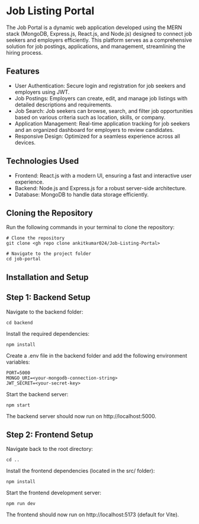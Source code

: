 
# Job Listing Portal

The Job Portal is a dynamic web application developed using the MERN stack (MongoDB, Express.js, React.js, and Node.js) designed to connect job seekers and employers efficiently. This platform serves as a comprehensive solution for job postings, applications, and management, streamlining the hiring process.


## Features

- User Authentication: Secure login and registration for job seekers and employers using JWT.
- Job Postings: Employers can create, edit, and manage job listings with detailed descriptions and requirements.
- Job Search: Job seekers can browse, search, and filter job opportunities based on various criteria such as location, skills, or company.
- Application Management: Real-time application tracking for job seekers and an organized dashboard for employers to review candidates.
- Responsive Design: Optimized for a seamless experience across all devices.


## Technologies Used

- Frontend: React.js with a modern UI, ensuring a fast and interactive user experience.
- Backend: Node.js and Express.js for a robust server-side architecture.
- Database: MongoDB to handle data storage efficiently.
## Cloning the Repository
Run the following commands in your terminal to clone the repository:

```
# Clone the repository
git clone <gh repo clone ankitkumar024/Job-Listing-Portal>

# Navigate to the project folder
cd job-portal
```

## Installation and Setup
## Step 1: Backend Setup
Navigate to the backend folder:

```
cd backend
```
Install the required dependencies:

```
npm install
```
Create a .env file in the backend folder and add the following environment variables:
```
PORT=5000
MONGO_URI=<your-mongodb-connection-string>
JWT_SECRET=<your-secret-key>
```
Start the backend server:
```
npm start
```

The backend server should now run on http://localhost:5000.


## Step 2: Frontend Setup
Navigate back to the root directory:
```
cd ..
```
Install the frontend dependencies (located in the src/ folder):
```
npm install
```
Start the frontend development server:

```
npm run dev
```
The frontend should now run on http://localhost:5173 (default for Vite).


    